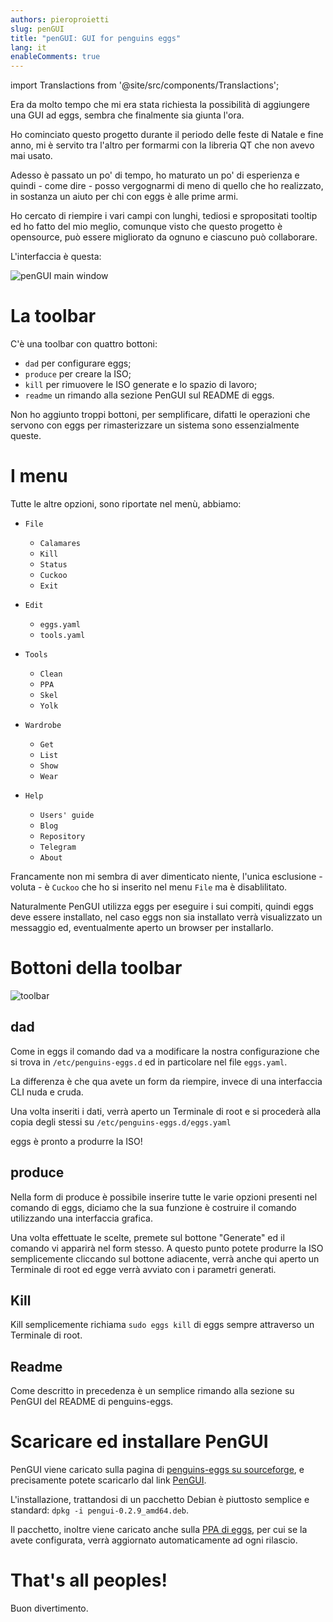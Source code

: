 ```yaml
---
authors: pieroproietti
slug: penGUI
title: "penGUI: GUI for penguins eggs"
lang: it
enableComments: true
---
```


import Translactions from '@site/src/components/Translactions';

<Translactions />

Era da molto tempo che mi era stata richiesta la possibilità di aggiungere una GUI ad eggs, sembra che finalmente sia giunta l'ora.

Ho cominciato questo progetto durante il periodo delle feste di Natale e fine anno, mi è servito tra l'altro per formarmi con la libreria QT che non avevo mai usato. 

Adesso è passato un po' di tempo, ho maturato un po' di esperienza e quindi - come dire - posso vergognarmi di meno di quello che ho realizzato, in sostanza un aiuto per chi con eggs è alle prime armi.

Ho cercato di riempire i vari campi con lunghi, tediosi e spropositati tooltip ed ho fatto del mio meglio, comunque visto che questo progetto è opensource, può essere migliorato da ognuno e ciascuno può collaborare.

L'interfaccia è questa:

![penGUI main window](/images/pengui-main-window.png)

# La toolbar
C'è una toolbar con quattro bottoni:
* `dad` per configurare eggs;
* `produce` per creare la ISO;
* `kill` per rimuovere le ISO generate e lo spazio di lavoro;
* `readme` un rimando alla sezione PenGUI sul README di eggs.

Non ho aggiunto troppi bottoni, per semplificare, difatti le operazioni che servono con eggs per rimasterizzare un sistema sono essenzialmente queste.

# I menu
Tutte le altre opzioni, sono riportate nel menù, abbiamo:

* `File`
    * `Calamares`
    * `Kill`
    * `Status`
    * `Cuckoo`
    * `Exit`

* `Edit`
    * `eggs.yaml`
    * `tools.yaml`

* `Tools`
    * `Clean`
    * `PPA`
    * `Skel`
    * `Yolk`

* `Wardrobe`
    * `Get`
    * `List`
    * `Show`
    * `Wear`

* `Help`
    * `Users' guide`
    * `Blog`
    * `Repository`
    * `Telegram`
    * `About`

Francamente non mi sembra di aver dimenticato niente, l'unica esclusione - voluta - è `Cuckoo` che ho si inserito nel menu `File` ma è disablilitato.

Naturalmente PenGUI utilizza eggs per eseguire i sui compiti, quindi eggs deve essere installato, nel caso eggs non sia installato verrà visualizzato un messaggio ed, eventualmente aperto un browser per installarlo.


# Bottoni della toolbar

![toolbar](/images/toolbar.png)

## dad
Come in eggs il comando dad va a modificare la nostra configurazione che si trova in `/etc/penguins-eggs.d` ed in particolare nel file `eggs.yaml`. 

La differenza è che qua avete un form da riempire, invece di una interfaccia CLI nuda e cruda.

Una volta inseriti i dati, verrà aperto un Terminale di root e si procederà alla copia degli stessi su `/etc/penguins-eggs.d/eggs.yaml`

eggs è pronto a produrre la ISO!

## produce
Nella form di produce è possibile inserire tutte le varie opzioni presenti nel comando di eggs, diciamo che la sua funzione è costruire il comando utilizzando una interfaccia grafica. 

Una volta effettuate le scelte, premete sul bottone "Generate" ed il comando vi apparirà nel form stesso. A questo punto potete produrre la ISO semplicemente cliccando sul bottone adiacente, verrà anche qui aperto un Terminale di root ed egge verrà avviato con i parametri generati.

## Kill
Kill semplicemente richiama `sudo eggs kill` di eggs sempre attraverso un Terminale di root.

## Readme
Come descritto in precedenza è un semplice rimando alla sezione su PenGUI del README di penguins-eggs.


# Scaricare ed installare PenGUI
PenGUI viene caricato sulla pagina di [penguins-eggs su sourceforge](https://sourceforge.net/projects/penguins-eggs/), e precisamente potete scaricarlo dal link [PenGUI](https://sourceforge.net/projects/penguins-eggs/files/penGUI/).

L'installazione, trattandosi di un pacchetto Debian è piuttosto semplice e standard: `dpkg -i pengui-0.2.9_amd64.deb`.

Il pacchetto, inoltre viene caricato anche sulla [PPA di eggs](https://github.com/pieroproietti/penguins-eggs-ppa), per cui se la avete configurata, verrà aggiornato automaticamente ad ogni rilascio.


# That's all peoples!

Buon divertimento.


